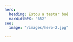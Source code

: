 ```yaml
---
hero:
  heading: Estou a testar bué
  maxWidthPX: "652"
seo:
  image: "/images/hero-2.jpg"

---
```

